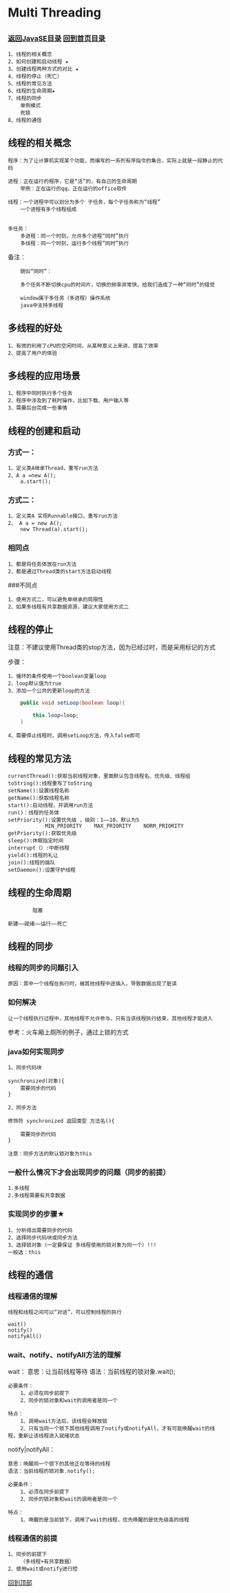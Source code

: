 Multi Threading
====
##
### [返回JavaSE目录](./JavaSEDirectory.md) [回到首页目录](/README.md)

	1、线程的相关概念
	2、如何创建和启动线程 ★
	3、创建线程两种方式的对比 ★
	4、线程的停止（死亡）
	5、线程的常见方法
	6、线程的生命周期★
	7、线程的同步
		单例模式
		死锁
	8、线程的通信


## 线程的相关概念

	程序：为了让计算机实现某个功能，而编写的一系列有序指令的集合，实际上就是一段静止的代码
	
	进程：正在运行的程序，它是“活”的，有自己的生命周期
		举例：正在运行的qq，正在运行的office软件
	
	线程：一个进程中可以划分为多个 子任务，每个子任务称为“线程”
		一个进程有多个线程组成
	
	
	多任务：
		多进程：同一个时刻，允许多个进程“同时”执行
		多线程：同一个时刻，运行多个线程“同时”执行


备注：

		貌似“同时”：
	
		多个任务不断切换cpu的时间片，切换的频率非常快，给我们造成了一种“同时”的错觉
	
		window属于多任务（多进程）操作系统
		java中支持多线程


## 多线程的好处

	1、有效的利用了cPU的空闲时间，从某种意义上来讲，提高了效率
	2、提高了用户的体验


## 多线程的应用场景

	1、程序中同时执行多个任务
	2、程序中涉及到了耗时操作，比如下载、用户输入等
	3、需要后台完成一些事情



## 线程的创建和启动

### 方式一：

	1、定义类A继承Thread，重写run方法
	2、A a =new A();
		a.start();


### 方式二：

	1、定义类A 实现Runnable接口，重写run方法
	2、 A a = new A();
		new Thread(a).start();

### 相同点

	1、都是将任务体放在run方法
	2、都是通过Thread类的start方法启动线程


###不同点

	1、使用方式二，可以避免单继承的局限性
	2、如果多线程有共享数据资源，建议大家使用方式二

## 线程的停止

注意：不建议使用Thread类的stop方法，因为已经过时，而是采用标记的方式

步骤：

	1、循环的条件使用一个boolean变量loop
	2、loop默认值为true
	3、添加一个公共的更新loop的方法

```java
	public void setLoop(boolean loop){

		this.loop=loop;
	}
```

	4、需要停止线程时，调用setLoop方法，传入false即可


## 线程的常见方法

	currentThread():获取当前线程对象，里面默认包含线程名、优先级、线程组
	toString():线程重写了toString
	setName():设置线程名称
	getName():获取线程名称
	start():启动线程，并调用run方法
	run()：线程的任务体
	setPriority():设置优先级 ，级别：1——10，默认为5  
				MIN_PRIORITY	MAX_PRIORITY	NORM_PRIORITY
	getPriority():获取优先级
	sleep():休眠指定时间
	interrupt（）:中断线程
	yield():线程的礼让
	join():线程的插队
	setDaemon():设置守护线程


	
## 线程的生命周期

			阻塞

	新建——就绪——运行——死亡

	

## 线程的同步

### 线程的同步的问题引入

	原因：其中一个线程在执行时，被其他线程中途插入，导致数据出现了脏读
	
### 如何解决

	让一个线程执行过程中，其他线程不允许参与，只有当该线程执行结束，其他线程才能进入

参考：火车厢上厕所的例子，通过上锁的方式

### java如何实现同步

	1、同步代码块
	
	synchronized(对象){
		需要同步的代码
	}	
	
	2、同步方法
	
	修饰符 synchronized 返回类型 方法名(){
	
		需要同步的代码
	}
	
	注意：同步方法的默认锁对象为this


### 一般什么情况下才会出现同步的问题（同步的前提）

	1.多线程
	2.多线程需要有共享数据


### 实现同步的步骤★
	
	1、分析得出需要同步的代码
	2、选择同步代码块或同步方法
	3、选择锁对象（一定要保证 多线程使用的锁对象为同一个）!!!
	一般选：this



## 线程的通信

### 线程通信的理解

	线程和线程之间可以“对话”，可以控制线程的执行

	wait()
	notify()
	notifyAll()

	
	

### wait、notify、notifyAll方法的理解

wait：
	意思：让当前线程等待
	语法：当前线程的锁对象.wait();

	必要条件：
		1、必须在同步前提下
		2、同步的锁对象和wait的调用者是同一个

	特点：
		1、调用wait方法后，该线程会释放锁
		2、只有当同一个锁下其他线程调用了notify或notifyAll，才有可能唤醒wait的线程，重新让该线程进入就绪状态

notify|notifyAll：

	意思：唤醒同一个锁下的其他正在等待的线程
	语法：当前线程的锁对象.notify();
	
	必要条件：
		1、必须在同步前提下
		2、同步的锁对象和wait的调用者是同一个

	特点：
		1、唤醒的是当前锁下，调用了wait的线程，优先唤醒的是优先级高的线程


### 线程通信的前提

	1、同步的前提下
		（多线程+有共享数据）
	2、使用wait或notify进行控

[回到顶部](#readme)





	


	